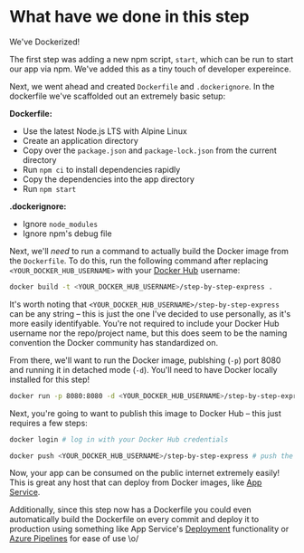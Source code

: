 # What have we done in this step

We've Dockerized!

The first step was adding a new npm script, `start`, which can be run to start our app via npm. We've added this as a tiny touch of developer expereince.

Next, we went ahead and created `Dockerfile` and `.dockerignore`. In the dockerfile we've scaffolded out an extremely basic setup:

**Dockerfile:**

- Use the latest Node.js LTS with Alpine Linux
- Create an application directory
- Copy over the `package.json` and `package-lock.json` from the current directory
- Run `npm ci` to install dependencies rapidly
- Copy the dependencies into the app directory
- Run `npm start`

**.dockerignore:**

- Ignore `node_modules`
- Ignore npm's debug file

Next, we'll _need_ to run a command to actually build the Docker image from the `Dockerfile`. To do this, run the following command after replacing `<YOUR_DOCKER_HUB_USERNAME>` with your [Docker Hub](https://hub.docker.com/) username:

```bash
docker build -t <YOUR_DOCKER_HUB_USERNAME>/step-by-step-express .
```

It's worth noting that `<YOUR_DOCKER_HUB_USERNAME>/step-by-step-express` can be any string – this is just the one I've decided to use personally, as it's more easily identifyable. You're not required to include your Docker Hub username nor the repo/project name, but this does seem to be the naming convention the Docker community has standardized on.

From there, we'll want to run the Docker image, publshing (`-p`) port 8080 and running it in detached mode (`-d`). You'll need to have Docker locally installed for this step!

```bash
docker run -p 8080:8080 -d <YOUR_DOCKER_HUB_USERNAME>/step-by-step-express
```

Next, you're going to want to publish this image to Docker Hub – this just requires a few steps:

```bash
docker login # log in with your Docker Hub credentials
```

```bash
docker push <YOUR_DOCKER_HUB_USERNAME>/step-by-step-express # push the image you built to hub.docker.com (the public registry)
```

Now, your app can be consumed on the public internet extremely easily! This is great any host that can deploy from Docker images, like [App Service](https://azure.microsoft.com/services/app-service/?WT.mc_id=stepbystepexpress-github-ticyren).

Additionally, since this step now has a Dockerfile you could even automatically build the Dockerfile on every commit and deploy it to production using something like App Service's [Deployment](https://docs.microsoft.com/azure/devops/pipelines/apps/cd/deploy-docker-webapp?view=azure-devops&WT.mc_id=stepbystepexpress-github-ticyren) functionality or [Azure Pipelines](https://docs.microsoft.com/azure/devops/pipelines/languages/docker?view=azure-devops&tabs=yaml&WT.mc_id=stepbystepexpress-github-ticyren) for ease of use \o/